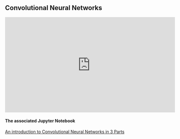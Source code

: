 ## Convolutional Neural Networks

<iframe width="560" height="315" src="https://www.youtube.com/embed/0ZR1lKf0FdE" frameborder="0" allow="accelerometer; autoplay; clipboard-write; encrypted-media; gyroscope; picture-in-picture" allowfullscreen></iframe>

#### The associated Jupyter Notebook

[An introduction to Convolutional Neural Networks in 3 Parts](https://github.com/zacharski/ml-class/blob/master/labs/CNN_dogs_N_cats.ipynb)
